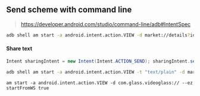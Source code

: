 


## Send scheme with command line

> https://developer.android.com/studio/command-line/adb#IntentSpec


```bash
adb shell am start -a android.intent.action.VIEW -d market://details?id=krow.dev.scheme
```

#### Share text

```java
Intent sharingIntent = new Intent(Intent.ACTION_SEND); sharingIntent.setType("text/html"); sharingIntent.putExtra(Intent.EXTRA_TEXT, "What you want to share");
```

```bash
adb shell am start -a android.intent.action.VIEW -t "text/plain" -d market://details?id=krow.dev.scheme
```


```
am start -a android.intent.action.VIEW -d com.glass.videoglass:// --ez startFromWS true
```
<!--stackedit_data:
eyJoaXN0b3J5IjpbMzcwNDAzOTgzLC0xMzYyODMxNDE3LC0yMD
QzOTg3Mzk3LDQ2MjY1NDYyMSwtMTMxMjAyMzI0OCwxNTQxOTY4
MzJdfQ==
-->